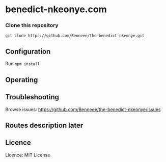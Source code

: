 # benedict-nkeonye.com

### Clone this repository
```
git clone https://github.com/Benneee/the-benedict-nkeonye.git

```
## Configuration
Run `npm install`
## Operating

## Troubleshooting
Browse issues: https://github.com/Benneee/the-benedict-nkeonye/issues

## Routes description later

## Licence
Licence: MIT License

